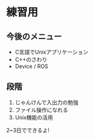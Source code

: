# 練習用

## 今後のメニュー
 - C言語でUnixアプリケーション
 - C++のさわり
 - Device / ROS

## 段階
 1. じゃんけんで入出力の勉強
 2. ファイル操作になれる
 3. Unix機能の活用

2~3日でできるよ!

